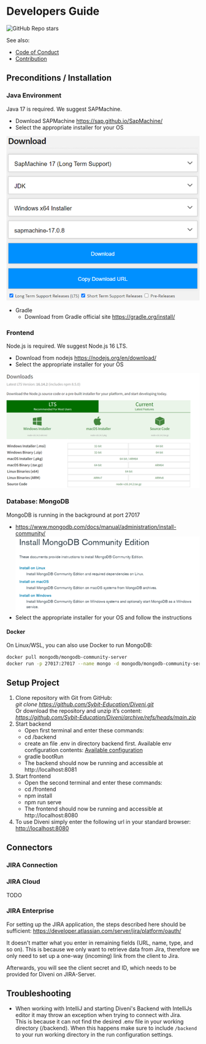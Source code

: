 # Developers Guide

![GitHub Repo stars](https://img.shields.io/github/stars/Sybit-Education/Diveni?style=social)

See also: 

* [Code of Conduct](../code_of_conduct)
* [Contribution](./contribution)

## Preconditions / Installation

### Java Environment

Java 17 is required. We suggest SAPMachine.

- Download SAPMachine <https://sap.github.io/SapMachine/>
- Select the appropriate installer for your OS

![Download_Selection_Java17](../img/Java17_Installer_Selection.png)
  
- Gradle
  - Download from Gradle official site <https://gradle.org/install/>

### Frontend

Node.js is required. We suggest Node.js 16 LTS.

- Download from nodejs <https://nodejs.org/en/download/>
- Select the appropriate installer for your OS

![Download_Selection_nodejs](../img/nodejs_Installer_Selection.png)


### Database: MongoDB

MongoDB is running in the background at port 27017
  - <https://www.mongodb.com/docs/manual/administration/install-community/>
    ![Download_Selection_MongoDB](../img/MongoDB_Installer_Selection.png)
  - Select the appropriate installer for your OS and follow the instructions

#### Docker

On Linux/WSL, you can also use Docker to run MongoDB:

```bash
docker pull mongodb/mongodb-community-server
docker run -p 27017:27017 --name mongo -d mongodb/mongodb-community-server
```

## Setup Project

1. Clone repository with Git from GitHub:<br />
      *git clone https://github.com/Sybit-Education/Diveni.git* <br />
   Or download the repository and unzip it’s content:
      *https://github.com/Sybit-Education/Diveni/archive/refs/heads/main.zip*
2. Start backend
   * Open  first terminal and enter these commands:
   * cd /backend
   * create an file .env in directory backend first. Available env configuration
   contents: [Available configuration](https://sybit-education.github.io/Diveni/guide/install#available-configuration)
   * gradle bootRun
   * The backend should now be running and accessible at http://localhost:8081
3. Start frontend
   * Open the second terminal and enter these commands:
   * cd /frontend
   * npm install
   * npm run serve
   * The frontend should now be running and accessible at http://localhost:8080
4. To use Diveni simply enter the following url in your standard browser: <http://localhost:8080>


## Connectors

### JIRA Connection


### JIRA Cloud

TODO

### JIRA Enterprise

For setting up the JIRA application, the steps described here should be sufficient: 
<https://developer.atlassian.com/server/jira/platform/oauth/>

It doesn't matter what you enter in remaining fields (URL, name, type, and so on). 
This is because we only want to retrieve data from Jira, therefore we only need to set up a 
one-way (incoming) link from the client to Jira.

Afterwards, you will see the client secret and ID, which needs to be provided for Diveni on 
JIRA-Server.

## Troubleshooting

- When working with IntelliJ and starting Diveni's Backend with IntelliJs editor it may throw an
  exception when trying to connect with Jira.\
  This is because it can not find the desired .env file in your working directory (/backend).
  When this happens make sure to include ```/backend``` to your run working directory in the run
  configuration settings.
